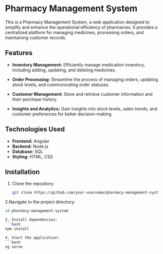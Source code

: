 # Pharmacy Management System

This is a Pharmacy Management System, a web application designed to simplify and enhance the operational efficiency of pharmacies. It provides a centralized platform for managing medicines, processing orders, and maintaining customer records.

## Features

- **Inventory Management:** Efficiently manage medication inventory, including adding, updating, and deleting medicines.

- **Order Processing:** Streamline the process of managing orders, updating stock levels, and communicating order statuses.

- **Customer Management:** Store and retrieve customer information and their purchase history.

- **Insights and Analytics:** Gain insights into stock levels, sales trends, and customer preferences for better decision-making.

## Technologies Used

- **Frontend:** Angular
- **Backend:** Node.js
- **Database:** SQL
- **Styling:** HTML, CSS

## Installation

1. Clone the repository:
   ```bash
   git clone https://github.com/your-username/pharmacy-management-system.git
   
2.Navigate to the project directory:
  ```bash
  cd pharmacy-management-system

3. Install dependencies:
  ```bash
npm install

4. Start the application:
```bash
ng serve
